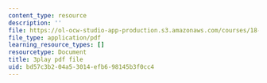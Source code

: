 ```yaml
---
content_type: resource
description: ''
file: https://ol-ocw-studio-app-production.s3.amazonaws.com/courses/18-06sc-linear-algebra-fall-2011/bd57c3b204a53014efb698145b3f0cc4_cdZnhQjJu4I.pdf
file_type: application/pdf
learning_resource_types: []
resourcetype: Document
title: 3play pdf file
uid: bd57c3b2-04a5-3014-efb6-98145b3f0cc4
---
```

